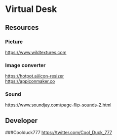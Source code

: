 # Virtual Desk
  
## Resources
### Picture
https://www.wildtextures.com    
### Image converter
https://hotpot.ai/icon-resizer  
https://appiconmaker.co  
### Sound  
https://www.soundjay.com/page-flip-sounds-2.html  

  
## Developer  
###Coolduck777 https://twitter.com/Cool_Duck_777






